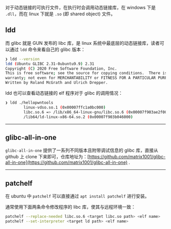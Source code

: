 
对于动态链接的可执行文件，在执行时会调用动态链接库，在 windows 下是 `.dll`，而在 linux 下就是 `.so` (即 shared object) 文件。

## ldd

而 glibc 就是 GUN 发布的 libc 库，是 linux 系统中最底层的动态链接库，读者可以通过 `ldd` 命令来看自己的 glibc 版本：

```sh
❯ ldd --version
ldd (Ubuntu GLIBC 2.31-0ubuntu9.9) 2.31
Copyright (C) 2020 Free Software Foundation, Inc.
This is free software; see the source for copying conditions.  There is NO
warranty; not even for MERCHANTABILITY or FITNESS FOR A PARTICULAR PURPOSE.
Written by Roland McGrath and Ulrich Drepper.
```

ldd 也可以查看动态链接的 elf 程序对于 glibc 的调用情况：

```sh
❯ ldd ./hellopwntools
        linux-vdso.so.1 (0x00007ffc1a0bc000)
        libc.so.6 => /lib/x86_64-linux-gnu/libc.so.6 (0x00007f903ae2f000)
        /lib64/ld-linux-x86-64.so.2 (0x00007f903b046000)
```

---

## glibc-all-in-one

`glibc-all-in-one` 提供了一系列不同版本且附带调试信息的 glibc 库，直接从 github 上 clone 下来即可，仓库地址为：[https://github.com/matrix1001/glibc-all-in-one](https://github.com/matrix1001/glibc-all-in-one) .

---

## patchelf

在 ubuntu 中 `patchelf` 可以直接通过 `apt install patchelf` 进行安装。

通常使用下面两条命令修改程序的 libc 库，使其与远程环境一致：

```sh
patchelf --replace-needed libc.so.6 <target libc.so path> <elf name>
patchelf --set-interpreter <target ld path> <elf name>
```
